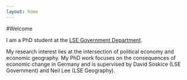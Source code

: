 ```yaml
---
layout: home
---
```


#Welcome

I am a PhD student at the [LSE Government Department](https://www.lse.ac.uk/International-Inequalities/People/frieder-mitsch/).

My research interest lies at the intersection of political economy and economic geography. My PhD work focuses on the consequences of economic change
in Germany and is supervised by David Soskice (LSE Government) and Neil Lee (LSE Geography).





